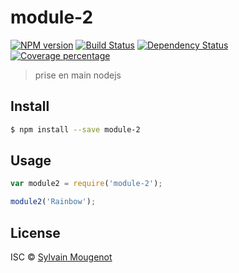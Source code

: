# module-2 
[![NPM version][npm-image]][npm-url] 
[![Build Status](https://travis-ci.org/smougenot/node4fun.svg?branch=master)](https://travis-ci.org/smougenot/node4fun)
[![Dependency Status][daviddm-image]][daviddm-url] 
[![Coverage percentage][coveralls-image]][coveralls-url]

> prise en main nodejs


## Install

```sh
$ npm install --save module-2
```


## Usage

```js
var module2 = require('module-2');

module2('Rainbow');
```

## License

ISC © [Sylvain Mougenot]()


[npm-image]: https://badge.fury.io/js/node4fun.svg
[npm-url]: https://npmjs.org/package/node4fun
[travis-image]: https://travis-ci.org/smougenot/node4fun.svg?branch=master
[travis-url]: https://travis-ci.org/smougenot/node4fun
[daviddm-image]: https://david-dm.org/smougenot/node4fun.svg?theme=shields.io
[daviddm-url]: https://david-dm.org/smougenot/node4fun
[coveralls-image]: https://coveralls.io/repos/smougenot/node4fun/badge.svg
[coveralls-url]: https://coveralls.io/r/smougenot/node4fun
